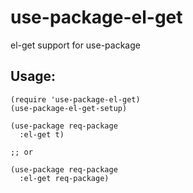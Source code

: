 # use-package-el-get
el-get support for use-package

## Usage:

```elisp
(require 'use-package-el-get)
(use-package-el-get-setup)

(use-package req-package
  :el-get t)

;; or

(use-package req-package
  :el-get req-package)
```
